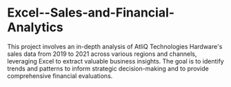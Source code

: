 # Excel--Sales-and-Financial-Analytics
This project involves an in-depth analysis of AtliQ Technologies Hardware's sales data from 2019 to 2021 across various regions and channels, leveraging Excel to extract valuable business insights. The goal is to identify trends and patterns to inform strategic decision-making and to provide comprehensive financial evaluations.
